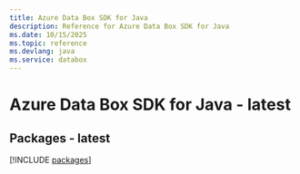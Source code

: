 ```yaml
---
title: Azure Data Box SDK for Java
description: Reference for Azure Data Box SDK for Java
ms.date: 10/15/2025
ms.topic: reference
ms.devlang: java
ms.service: databox
---
```

# Azure Data Box SDK for Java - latest
## Packages - latest
[!INCLUDE [packages](data-box-index.md)]